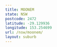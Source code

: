 ```yaml
---
title: MOONEM
state: NSW
postcode: 2472
latitude: -29.129936
longitude: 153.254699
url: /nsw/moonem/
layout: suburb
---
```

